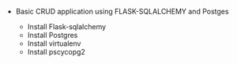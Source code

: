 * Basic CRUD application using FLASK-SQLALCHEMY and Postges

    *   Install Flask-sqlalchemy 
    *   Install Postgres
    *   Install virtualenv
    *   Install pscycopg2
